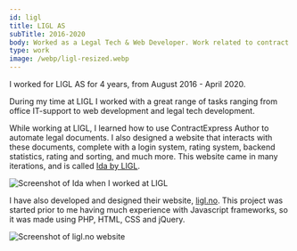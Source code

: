```yaml
---
id: ligl
title: LIGL AS
subTitle: 2016-2020
body: Worked as a Legal Tech & Web Developer. Work related to contract automation. Start-up company.
type: work
image: /webp/ligl-resized.webp
---
```


I worked for LIGL AS for 4 years, from August
2016 - April 2020.

During my time at LIGL I worked with a great
range of tasks ranging from office IT-support
to web development and legal tech development.

While working at LIGL, I learned how to use
ContractExpress Author to automate legal
documents. I also designed a website that
interacts with these documents, complete with a
login system, rating system, backend
statistics, rating and sorting, and much more.
This website came in many iterations, and is called [Ida by LIGL](https://ida.ligl.no).

![Screenshot of Ida when I worked at LIGL](https://ligl.no/dev8/_admin/uploads/63133-Screenshot%202019-12-16%20at%2000.02.44.png)

I have also developed and designed their
website, [ligl.no](https://ligl.no). This project was started prior to me having
much experience with Javascript frameworks, so
it was made using PHP, HTML, CSS and jQuery.

![Screenshot of ligl.no website](/webp/ligl-resized.webp)
